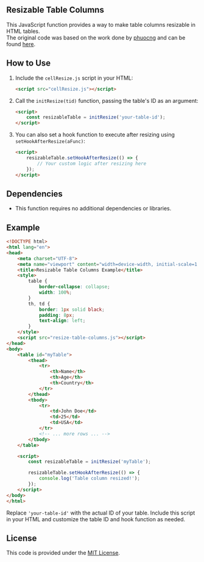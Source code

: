 

## Resizable Table Columns

This JavaScript function provides a way to make table columns resizable in HTML tables.   
The original code was based on the work done by [phuocng](https://github.com/phuocng) and can be 
found [here](https://github.com/phuocng/html-dom/blob/master/contents/resize-columns-of-a-table.md).

## How to Use

1. Include the `cellResize.js` script in your HTML:

   ```html
   <script src="cellResize.js"></script>
   ```

2. Call the `initResize(tid)` function, passing the table's ID as an argument:

   ```html
   <script>
       const resizableTable = initResize('your-table-id');
   </script>
   ```

3. You can also set a hook function to execute after resizing using `setHookAfterResize(aFunc)`:

   ```html
   <script>
       resizableTable.setHookAfterResize(() => {
           // Your custom logic after resizing here
       });
   </script>
   ```

## Dependencies

- This function requires no additional dependencies or libraries.

## Example

```html
<!DOCTYPE html>
<html lang="en">
<head>
    <meta charset="UTF-8">
    <meta name="viewport" content="width=device-width, initial-scale=1.0">
    <title>Resizable Table Columns Example</title>
    <style>
        table {
            border-collapse: collapse;
            width: 100%;
        }
        th, td {
            border: 1px solid black;
            padding: 8px;
            text-align: left;
        }
    </style>
    <script src="resize-table-columns.js"></script>
</head>
<body>
    <table id="myTable">
        <thead>
            <tr>
                <th>Name</th>
                <th>Age</th>
                <th>Country</th>
            </tr>
        </thead>
        <tbody>
            <tr>
                <td>John Doe</td>
                <td>25</td>
                <td>USA</td>
            </tr>
            <!-- ... more rows ... -->
        </tbody>
    </table>

    <script>
        const resizableTable = initResize('myTable');

        resizableTable.setHookAfterResize(() => {
            console.log('Table column resized!');
        });
    </script>
</body>
</html>
```

Replace `'your-table-id'` with the actual ID of your table. Include this script in your HTML and customize the table ID and hook function as needed.

## License

This code is provided under the [MIT License](LICENSE).


